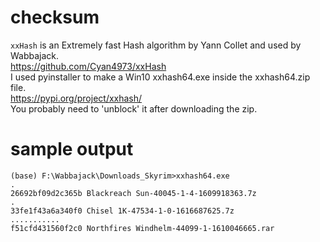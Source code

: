 # checksum

`xxHash` is an Extremely fast Hash algorithm by Yann Collet and used by Wabbajack.  
https://github.com/Cyan4973/xxHash  
I used pyinstaller to make a Win10 xxhash64.exe inside the xxhash64.zip file.  
https://pypi.org/project/xxhash/  
You probably need to 'unblock' it after downloading the zip.  

# sample output
```
(base) F:\Wabbajack\Downloads_Skyrim>xxhash64.exe   
.   
26692bf09d2c365b Blackreach Sun-40045-1-4-1609918363.7z   
.   
33fe1f43a6a340f0 Chisel 1K-47534-1-0-1616687625.7z   
...........   
f51cfd431560f2c0 Northfires Windhelm-44099-1-1610046665.rar   
```
